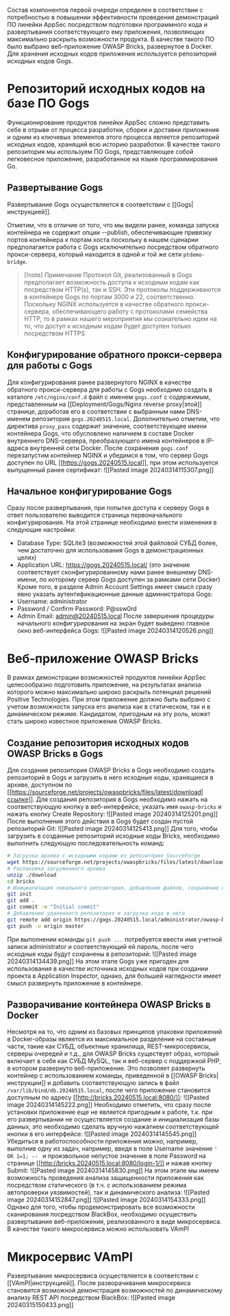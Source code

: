 Состав компонентов первой очереди определен в соответствии с потребностью в повышении эффективности проведения демонстраций ПО линейки AppSec посредством подготовки программного кода и развертывания соответствующего ему приложения, позволяющих максимально раскрыть возможности продукта. В качестве такого ПО было выбрано веб-приложение OWASP Bricks, развернутое в Docker. Для хранения исходных кодов приложения используется репозиторий исходных кодов Gogs.
# Репозиторий исходных кодов на базе ПО Gogs
Функционирование продуктов линейки AppSec сложно представить себе в отрыве от процесса разработки, сборки и доставки приложения и одним из ключевых элементов этого процесса является репозиторий исходных кодов, хранящий всю историю разработки. В качестве такого репозитория мы используем ПО Gogs, представляющее собой легковесное приложение, разработанное на языке программирования Go.
## Развертывание Gogs
Развертывание Gogs осуществляется в соответствии с [[Gogs|инструкцией]].

Отметим, что в отличие от того, что мы видели ранее, команда запуска контейнера не содержит опции --publish, обеспечивающие привязку портов контейнера к портам хоста поскольку в нашем сценарии предполагается работа с Gogs исключительно посредством обратного прокси-сервера, который находится в одной и той же сети `ptdemo-bridge`.
> [!note] Примечание
> Протокол Git, реализованный в Gogs предполагает возможность доступа к исходным кодам как посредством HTTP(s), так и SSH. Эти протоколы поддерживаются в контейнере Gogs по портам 3000 и 22, соответственно. Поскольку NGINX используется в качестве обратного прокси-сервера, обеспечивающего работу с протоколами семейства HTTP, то в рамках нашего мероприятия мы сознательно идем на то, что доступ к исходным кодам будет доступен только посредством HTTPS
## Конфигурирование обратного прокси-сервера для работы с Gogs
Для конфигурирования ранее развернутого NGINX в качестве обратного прокси-сервера для работы с Gogs необходимо создать в каталоге `/etc/nginx/conf.d` файл с именем `gogs.conf` с содержимым, представленным на [[Deployment/Gogs/Nginx reverse proxy|этой]] странице, доработав его в соответствии с выбранным нами DNS-именем репозитория `gogs.20240515.local`.
Дополнительно отметим, что директива `proxy_pass` содержит значение, соответствующее имени контейнера Gogs, что обусловлено наличием в составе Docker внутреннего DNS-сервера, преобразующего имена контейнеров в IP-адреса внутренней сети Docker.
После сохранения `gogs.conf` перезапустим контейнер NGINX и убедимся в том, что сервер Gogs доступен по URL [[https://gogs.20240515.local]], при этом используется выпущенный ранее сертификат:
![[Pasted image 20240314115307.png]]
## Начальное конфигурирование Gogs
Сразу после развертывания, при попытке доступа к серверу Gogs в ответ пользователю выводится страница первоначального конфигурирования. На этой странице необходимо внести изменения в следующие настройки:
- Database Type: SQLite3 (возможностей этой файловой СУБД более, чем достаточно для использования Gogs в демонстрационных целях)
- Application URL: https://gogs.20240515.local/ (это значение соответствует сконфигурированному нами ранее внешнему DNS-имени, по которому сервер Gogs доступен за рамками сети Docker)
Кроме того, в разделе Admin Account Settings имеет смысл сразу явно указать аутентификационные данные администратора Gogs:
- Username: administrator
- Password / Confirm Password: P@ssw0rd
- Admin Email: admin@20240515.local
После завершения процедуры начального конфигурирования на экран будет выведено главное окно веб-интерфейса Gogs:
![[Pasted image 20240314120526.png]]
# Веб-приложение OWASP Bricks
В рамках демонстрации возможностей продуктов линейки AppSec целесообразно подготовить приложение, на результатах анализа которого можно максимально широко раскрыть потенциал решений Positive Technologies. При этом приложение должно быть выбрано с учетом возможности запуска его анализа как в статическом, так и в динамическом режиме. Кандидатом, пригодным на эту роль, может стать широко известное приложение OWASP Bricks.
## Создание репозитория исходных кодов OWASP Bricks в Gogs
Для создания репозитория OWASP Bricks в Gogs необходимо создать репозиторий в Gogs и загрузить в него исходные коды, хранящиеся в архиве, доступном по [[https://sourceforge.net/projects/owaspbricks/files/latest/download|ссылке]]. 
Для создания репозитория в Gogs необходимо нажать на соответствующую кнопку в веб-интерфейсе, указать имя `owasp-bricks` и нажать кнопку Create Repository:
![[Pasted image 20240314125201.png]]
После выполнения этого действия в Gogs будет создан пустой репозиторий Git:
![[Pasted image 20240314125413.png]]
Для того, чтобы загрузить в созданные репозиторий исходные коды Bricks, необходимо выполнить следующую последовательность команд:
``` bash
# Загрузка архива с исходными кодами из репозитория SourceForge
wget https://sourceforge.net/projects/owaspbricks/files/latest/download
# Распаковка загруженного архива
unzip ./download
cd bricks
# Инициализация локального репозитория, добавление файлов, сохранение начальной версии
git init
git add .
git commit -m "Initial commit"
# Добавление удаленного репозитория и загрузка кода в него
git remote add origin https://gogs.20240515.local/administrator/owasp-bricks.git
git push -u origin master
```
При выполнении команды `git push ...` потребуется ввести имя учетной записи administrator и соответствующий ей пароль, после чего исходные коды будут сохранены в репозиторий:
![[Pasted image 20240314134439.png]]
На этом этапе Gogs уже пригоден для использования в качестве источника исходных кодов при создании проекта в Application Inspector, однако, для большей наглядности имеет смысл развернуть приложение в контейнере.
## Разворачивание контейнера OWASP Bricks в Docker
Несмотря на то, что одним из базовых принципов упаковки приложений в Docker-образы является их максимальное разделение на составные части, такие как СУБД, объектные хранилища, REST-микросервисы, серверы очередей и т.д., для OWASP Bricks существует образ, который включает в себя как СУБД MySQL, так и веб-сервер с поддержкой PHP, в котором развернуто веб-приложение. Это позволяет развернуть контейнер с использованием команды, приведенной в [[OWASP Bricks|инструкции]] и добавить соответствующую запись в файл `/var/lib/bind/db.20240515.local`,  после чего приложение становится доступным по адресу [[http://bricks.20240515.local:8080/]]:
![[Pasted image 20240314145222.png]]
Необходимо отметить, что сразу после установки приложение еще не является пригодным к работе, т.к. при его развертывании не осуществляется создание и инициализация базы данных, это необходимо сделать вручную нажатием соответствующей кнопки в его интерфейсе:
![[Pasted image 20240314145545.png]]
Убедиться в работоспособности приложения можно, например, выполнив одну из задач, например, введя в поле Username значение `' OR 1=1; -- ` и произвольное непустое значение в поле Password на странице [[http://bricks.20240515.local:8080/login-1/]] и нажав кнопку Submit:
![[Pasted image 20240314145830.png]]
На этом этапе мы имеем возможность проведения анализа защищенности приложения как посредством статического (в т.ч. с использованием режима автопроверки уязвимостей), так и  динамического анализа:
![[Pasted image 20240314152847.png]]
![[Pasted image 20240314154333.png]]
Однако для того, чтобы продемонстрировать все возможности сканирования посредством BlackBox, необходимо осуществить развертывание веб-приложения, реализованного в виде микросервиса. В качестве такого микросервиса можно использовать VAmPI
# Микросервис VAmPI
Развертывание микросервиса осуществляется в соответствии с [[VAmPI|инструкцией]]. После разворачивания микросервиса становится возможной демонстрация возможностей по динамическому анализу REST API посредством BlackBox:
![[Pasted image 20240315150433.png]]